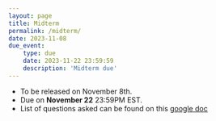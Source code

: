 ```yaml
---
layout: page
title: Midterm
permalink: /midterm/
date: 2023-11-08
due_event: 
    type: due
    date: 2023-11-22 23:59:59
    description: 'Midterm due'
---
```


- To be released on November 8th.
- Due on **November 22** 23:59PM EST. 
- List of questions asked can be found on this [google doc](https://docs.google.com/document/d/1YEHtKNvGRRw-YuOZjYD9CIQ9FJUCeDAi/edit)